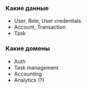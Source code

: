 ### Какие данные
- User, Role, User credentials
- Account, Transaction
- Task

### Какие домены
- Auth
- Task management
- Accounting
- Analytics (?)